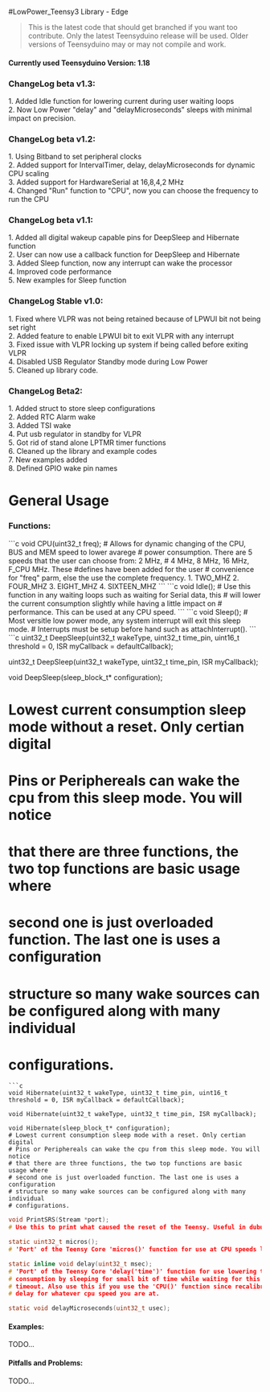 #LowPower_Teensy3 Library - Edge

>This is the latest code that should get branched if you want too contribute. Only the latest Teensyduino release will be used. Older versions of Teensyduino may or may not compile and work.

<h4>Currently used Teensyduino Version: 1.18</h4> 

<h3>ChangeLog beta v1.3:</h3>
1.  Added Idle function for lowering current during user waiting loops<br>
2.  Now Low Power "delay" and "delayMicroseconds" sleeps with minimal impact on precision.<br>

<h3>ChangeLog beta v1.2:</h3>
1.  Using Bitband to set peripheral clocks<br>
2.  Added support for IntervalTimer, delay, delayMicroseconds for dynamic CPU scaling<br>
3.  Added support for HardwareSerial at 16,8,4,2 MHz<br>
4.  Changed "Run" function to "CPU", now you can choose the frequency to run the CPU<br>

<h3>ChangeLog beta v1.1:</h3>
1.  Added all digital wakeup capable pins for DeepSleep and Hibernate function<br>
2.  User can now use a callback function for DeepSleep and Hibernate<br>
3.  Added Sleep function, now any interrupt can wake the processor<br>
4.  Improved code performance<br>
5.  New examples for Sleep function<br>

<h3>ChangeLog Stable v1.0:</h3>
1.  Fixed where VLPR was not being retained because of LPWUI bit not being set right<br>
2.  Added feature to enable LPWUI bit to exit VLPR with any interrupt<br>
3.  Fixed issue with VLPR locking up system if being called before exiting VLPR<br>
4.  Disabled USB Regulator Standby mode during Low Power<br>
5.  Cleaned up library code.<br>

<h3>ChangeLog Beta2:</h3>
1.  Added struct to store sleep configurations<br>
2.  Added RTC Alarm wake<br>
3.  Added TSI wake<br>
4.  Put usb regulator in standby for VLPR<br>
5.  Got rid of stand alone LPTMR timer functions<br>
6.  Cleaned up the library and example codes<br>
7.  New examples added<br>
8.  Defined GPIO wake pin names<br>

<h1>General Usage</h1>
<h3>Functions:</h3>
```c 
void CPU(uint32_t freq);
# Allows for dynamic changing of the CPU, BUS and MEM speed to lower avarege 
# power consumption. There are 5 speeds that the user can choose from: 2 MHz, 
# 4 MHz, 8 MHz, 16 MHz, F_CPU MHz. These #defines have been added for the user 
# convenience for "freq" parm, else the use the complete frequency.
1. TWO_MHZ
2. FOUR_MHZ
3. EIGHT_MHZ
4. SIXTEEN_MHZ
``` 
```c
void Idle();
# Use this function in any waiting loops such as waiting for Serial data, this 
# will lower the current consumption slightly while having a little impact on 
# performance. This can be used at any CPU speed.
```
```c
void Sleep();
# Most versitle low power mode, any system interrupt will exit this sleep mode. 
# Interrupts must be setup before hand such as attachInterrupt().
```
```c
uint32_t DeepSleep(uint32_t wakeType, uint32_t time_pin, uint16_t threshold = 0, ISR myCallback = defaultCallback);

uint32_t DeepSleep(uint32_t wakeType, uint32_t time_pin, ISR myCallback);

void DeepSleep(sleep_block_t* configuration);
# Lowest current consumption sleep mode without a reset. Only certian digital 
# Pins or Periphereals can wake the cpu from this sleep mode. You will notice 
# that there are three functions, the two top functions are basic usage where 
# second one is just overloaded function. The last one is uses a configuration 
# structure so many wake sources can be configured along with many individual 
# configurations.
```
```c
void Hibernate(uint32_t wakeType, uint32_t time_pin, uint16_t threshold = 0, ISR myCallback = defaultCallback);

void Hibernate(uint32_t wakeType, uint32_t time_pin, ISR myCallback);

void Hibernate(sleep_block_t* configuration);
# Lowest current consumption sleep mode with a reset. Only certian digital 
# Pins or Periphereals can wake the cpu from this sleep mode. You will notice 
# that there are three functions, the two top functions are basic usage where 
# second one is just overloaded function. The last one is uses a configuration 
# structure so many wake sources can be configured along with many individual 
# configurations.
```
```c
void PrintSRS(Stream *port);
# Use this to print what caused the reset of the Teensy. Useful in dubugging.
```
```c
static uint32_t micros();
# 'Port' of the Teensy Core 'micros()' function for use at CPU speeds less than 24MHz.
```
```c
static inline void delay(uint32_t msec);
# 'Port' of the Teensy Core 'delay('time')' function for use lowering the current
# consumption by sleeping for small bit of time while waiting for this delay to 
# timeout. Also use this if you use the 'CPU()' function since recalibrates the 
# delay for whatever cpu speed you are at.
```
```c
static void delayMicroseconds(uint32_t usec);
```
<h4>Examples:</h4>
TODO...
<h4>Pitfalls and Problems:</h4>
TODO...
